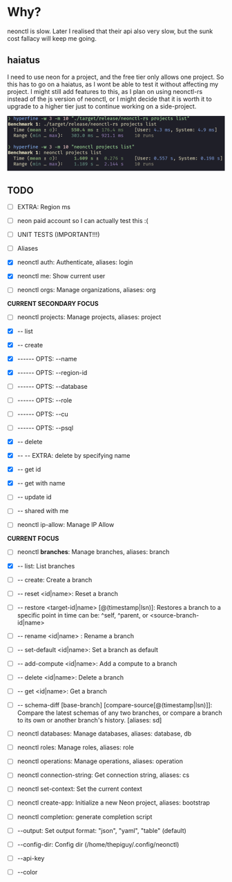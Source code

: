 # Why?


neonctl is slow. Later I realised that their api also very slow, but the sunk cost fallacy will keep me going.

## haiatus

I need to use neon for a project, and the free tier only allows one project. So
this has to go on a haiatus, as I wont be able to test it without affecting my
project. I might still add features to this, as I plan on using neonctl-rs instead
of the js version of neonctl, or I might decide that it is worth it to upgrade
to a higher tier just to continue working on a side-project.

![](./assets/hyperfine.png)

## TODO

- [ ] EXTRA: Region ms

- [ ] neon paid account so I can actually test this :(

- [ ] UNIT TESTS (IMPORTANT!!!)

- [ ] Aliases

- [x] neonctl auth: Authenticate, aliases: login

- [x] neonctl me: Show current user

- [ ] neonctl orgs: Manage organizations, aliases: org

**CURRENT SECONDARY FOCUS**
- [ ] neonctl projects: Manage projects, aliases: project
- [x] -- list
- [x] -- create
- [x] ------ OPTS: --name
- [x] ------ OPTS: --region-id
- [ ] ------ OPTS: --database
- [ ] ------ OPTS: --role
- [ ] ------ OPTS: --cu
- [ ] ------ OPTS: --psql
- [x] -- delete
- [x] -- -- EXTRA: delete by specifying name
- [x] -- get id
- [x] -- get with name
- [ ] -- update id
- [ ] -- shared with me

- [ ] neonctl ip-allow: Manage IP Allow

**CURRENT FOCUS**
- [ ] neonctl **branches**: Manage branches, aliases: branch
- [x] -- list: List branches
- [ ] -- create: Create a branch
- [ ] -- reset <id|name>: Reset a branch
- [ ] -- restore <target-id|name> <source>[@(timestamp|lsn)]: Restores a branch to a specific point in time <source> can be: ^self, ^parent, or <source-branch-id|name>
- [ ] -- rename <id|name> <new-name>: Rename a branch
- [ ] -- set-default <id|name>: Set a branch as default
- [ ] -- add-compute <id|name>: Add a compute to a branch
- [ ] -- delete <id|name>: Delete a branch
- [ ] -- get <id|name>: Get a branch
- [ ] -- schema-diff [base-branch] [compare-source[@(timestamp|lsn)]]: Compare the latest schemas of any two branches, or compare a branch to its own or another branch's history. [aliases: sd]

- [ ] neonctl databases: Manage databases, aliases: database, db

- [ ] neonctl roles: Manage roles, aliases: role

- [ ] neonctl operations: Manage operations, aliases: operation

- [ ] neonctl connection-string: Get connection string, aliases: cs

- [ ] neonctl set-context: Set the current context

- [ ] neonctl create-app: Initialize a new Neon project, aliases: bootstrap

- [ ] neonctl completion: generate completion script

- [ ] --output: Set output format: "json", "yaml", "table" (default)
- [ ] --config-dir: Config dir (/home/thepiguy/.config/neonctl)
- [ ] --api-key
- [ ] --color
